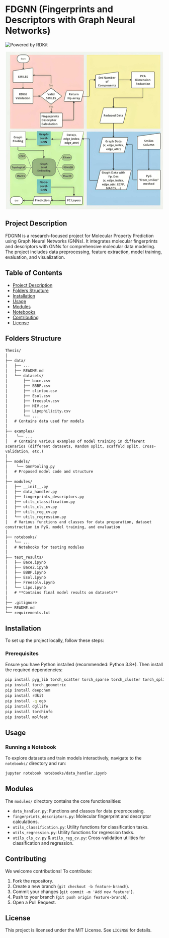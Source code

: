 # FDGNN (Fingerprints and Descriptors with Graph Neural Networks)

![Powered by RDKit](https://img.shields.io/badge/Powered%20by-RDKit-3838ff.svg?logo=data:image/png;base64,iVBORw0KGgoAAAANSUhEUgAAABAAAAAQBAMAAADt3eJSAAAABGdBTUEAALGPC/xhBQAAACBjSFJNAAB6JgAAgIQAAPoAAACA6AAAdTAAAOpgAAA6mAAAF3CculE8AAAAFVBMVEXc3NwUFP8UPP9kZP+MjP+0tP////9ZXZotAAAAAXRSTlMAQObYZgAAAAFiS0dEBmFmuH0AAAAHdElNRQfmAwsPGi+MyC9RAAAAQElEQVQI12NgQABGQUEBMENISUkRLKBsbGwEEhIyBgJFsICLC0iIUdnExcUZwnANQWfApKCK4doRBsKtQFgKAQC5Ww1JEHSEkAAAACV0RVh0ZGF0ZTpjcmVhdGUAMjAyMi0wMy0xMVQxNToyNjo0NyswMDowMDzr2J4AAAAldEVYdGRhdGU6bW9kaWZ5ADIwMjItMDMtMTFUMTU6MjY6NDcrMDA6MDBNtmAiAAAAAElFTkSuQmCC)

<p align="center">
  <img src="assets/HybridGNNPipeline.png" alt="Graphical Abstract" width="500">
</p>

## Project Description
FDGNN is a research-focused project for Molecular Property Prediction using Graph Neural Networks (GNNs). It integrates molecular fingerprints and descriptors with GNNs for comprehensive molecular data modeling. The project includes data preprocessing, feature extraction, model training, evaluation, and visualization.

## Table of Contents
- [Project Description](#project-description)
- [Folders Structure](#folders-structure)
- [Installation](#installation)
- [Usage](#usage)
- [Modules](#modules)
- [Notebooks](#notebooks)
- [Contributing](#contributing)
- [License](#license)

## Folders Structure
```
Thesis/
│
├── data/
│   ├── ...
│   ├── README.md
│   └── datasets/
│       ├── bace.csv
│       ├── BBBP.csv
│       ├── clintox.csv
│       ├── Esol.csv
│       ├── freesolv.csv
│       ├── HIV.csv
│       ├── Lipophilicity.csv
│       └── ...
│   # Contains data used for models
│
├── examples/
│    └── ...
│   # Contains various examples of model training in different scenarios (different datasets, Random split, scaffold split, Cross-validation, etc.)
│
├── models/
│    └── GnnPooling.py
│   # Proposed model code and structure
│
├── modules/
│   ├── __init__.py
│   ├── data_handler.py
│   ├── fingerprints_descriptors.py
│   ├── utils_classification.py
│   ├── utils_cls_cv.py
│   ├── utils_reg_cv.py
│   └── utils_regression.py
│   # Various functions and classes for data preparation, dataset construction in PyG, model training, and evaluation
│
├── notebooks/
│   └── ...
│   # Notebooks for testing modules
│
├── test_results/
│   ├── Bace.ipynb
│   ├── Bace2.ipynb
│   ├── BBBP.ipynb
│   ├── Esol.ipynb
│   ├── Freesolv.ipynb
│   └── Lipo.ipynb
│   # **Contains final model results on datasets**
│
├── .gitignore
├── README.md
└── requirements.txt
```

## Installation
To set up the project locally, follow these steps:

### Prerequisites
Ensure you have Python installed (recommended: Python 3.8+). Then install the required dependencies:

```bash
pip install pyg_lib torch_scatter torch_sparse torch_cluster torch_spline_conv -f https://data.pyg.org/whl/torch-2.3.0+cu121.html
pip install torch_geometric
pip install deepchem
pip install rdkit
pip install -q ogb
pip install dgllife
pip install torchinfo
pip install molfeat
```

## Usage
### Running a Notebook
To explore datasets and train models interactively, navigate to the `notebooks/` directory and run:
```bash
jupyter notebook notebooks/data_handler.ipynb
```

## Modules
The `modules/` directory contains the core functionalities:
- `data_handler.py`: Functions and classes for data preprocessing.
- `fingerprints_descriptors.py`: Molecular fingerprint and descriptor calculations.
- `utils_classification.py`: Utility functions for classification tasks.
- `utils_regression.py`: Utility functions for regression tasks.
- `utils_cls_cv.py` & `utils_reg_cv.py`: Cross-validation utilities for classification and regression.


## Contributing
We welcome contributions! To contribute:
1. Fork the repository.
2. Create a new branch (`git checkout -b feature-branch`).
3. Commit your changes (`git commit -m 'Add new feature'`).
4. Push to your branch (`git push origin feature-branch`).
5. Open a Pull Request.

## License
This project is licensed under the MIT License. See `LICENSE` for details.


